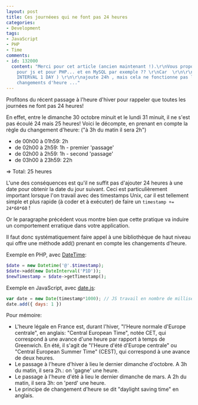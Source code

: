```yaml
---
layout: post
title: Ces journéees qui ne font pas 24 heures
categories:
- Development
tags:
- JavaScript
- PHP
- Time
comments:
- id: 132000
  content: "Merci pour cet article (ancien maintenant !).\r\nVous proposez des fonctions
    pour js et pour PHP... et en MySQL par exemple ?? \r\nCar  \r\n\r\nADDDATE( CURDATE(),
    INTERVAL 1 DAY ) \r\n\r\najoute 24h , mais cela ne fonctionne pas les jours de
    changements d'heure ..."
---
```


Profitons du récent passage à l'heure d'hiver pour rappeler que toutes les journées ne font pas 24 heures!

En effet, entre le dimanche 30 octobre minuit et le lundi 31 minuit, il ne s'est pas écoulé 24 mais 25 heures! Voici le décompte, en prenant en compte la règle du changement d'heure: ("à 3h du matin il sera 2h")

*   de 00h00 à 01h59: 2h
*   de 02h00 à 2h59: 1h - premier 'passage'
*   de 02h00 à 2h59: 1h - second 'passage'
*   de 03h00 à 23h59: 22h

=> Total: 25 heures

L'une des conséquences est qu'il ne suffit pas d'ajouter 24 heures à une date pour obtenir la date du jour suivant. Ceci est particulièrement important lorsque l'on travail avec des timestamps Unix, car il est tellement simple et plus rapide (à coder et à exécuter) de faire un `timestamp += 24*60*60` !

Or le paragraphe précédent vous montre bien que cette pratique va induire un comportement erratique dans votre application.

Il faut donc systématiquement faire appel à une bibliothèque de haut niveau qui offre une méthode add() prenant en compte les changements d'heure.

Exemple en PHP, avec [DateTime](http://www.php.net/manual/en/class.datetime.php "DateTime"):

```php
$date = new Datetime('@'.$timestamp);
$date->add(new DateInterval('P1D'));
$newTimestamp = $date->getTimestamp();
```

Exemple en JavaScript, avec [date.js](http://www.datejs.com "DateJS"): 

```javascript
var date = new Date(timestamp*1000); // JS travail en nombre de millisecondes
date.add({ days: 1 })
```

Pour mémoire:

*   L'heure légale en France est, durant l'hiver, "l'Heure normale d'Europe centrale", en anglais: "Central European Time", notée CET, qui correspond à une avance d'une heure par rapport à temps de Greenwich. En été, il s'agit de "l'Heure d'été d'Europe centrale" ou "Central European Summer Time" (CEST), qui correspond à une avance de deux heures.
*   Le passage à l'heure d'hiver à lieu le dernier dimanche d'octobre. A 3h du matin, il sera 2h.: on 'gagne' une heure.
*   Le passage à l'heure d'été à lieu le dernier dimanche de mars. A 2h du matin, il sera 3h: on 'perd' une heure.
*   Le principe de changement d'heure se dit "daylight saving time" en anglais.